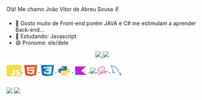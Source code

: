  Olá! Me chamo João Vitor de Abreu Sousa ✌

- 🔭 Gosto muito de Front-end porém JAVA e C# me estimulam a aprender Back-end...
- 🌱 Estudando: Javascript 
- 😄 Pronome: ele/dele

<div align="center">
  <a href="https://github.com/joaoabreu004">
  <img height="180em" src="https://github-readme-stats.vercel.app/api?username=joaoabreu004&show_icons=true&theme=dark&include_all_commits=true&count_private=true"/>
  <img height="180em" src="https://github-readme-stats.vercel.app/api/top-langs/?username=joaoabreu004&layout=compact&langs_count=7&theme=dark"/>
</div>

  <div style="display: inline_block"><br> 
  <img align="center" alt="jv-Js" height="30" width="40" src="https://raw.githubusercontent.com/devicons/devicon/master/icons/javascript/javascript-plain.svg">
  <img align="center" alt="jv-HTML" height="30" width="40" src="https://raw.githubusercontent.com/devicons/devicon/master/icons/html5/html5-original.svg">
  <img align="center" alt="jv-CSS" height="30" width="40" src="https://raw.githubusercontent.com/devicons/devicon/master/icons/css3/css3-original.svg">
  <img align="center" alt="jv-Python" height="30" width="40" src="https://raw.githubusercontent.com/devicons/devicon/master/icons/python/python-original.svg">
  <img align="center" alt="jv-Kotlin" height="30" width="40" src="https://raw.githubusercontent.com/devicons/devicon/master/icons/kotlin/kotlin-original.svg">
  <img align="center" alt"jv-TypeScript" height="30 width="40" src="https://cdn.jsdelivr.net/gh/devicons/devicon/icons/typescript/typescript-original.svg">
  <img align="center" alt"jv-SASS" height="30 width="40" src="https://raw.githubusercontent.com/devicons/devicon/master/icons/sass/sass-original.svg">
    <img align="center" alt"jv-Mysql" height="30 width="40" src="https://raw.githubusercontent.com/devicons/devicon/master/icons/mysql/mysql-original.svg">
  
</div>

 ##
 
<div>
  <a href = "mailto:jvabreusousa12@gmail.com"><img src="https://img.shields.io/badge/-Gmail-%23333?style=for-the-badge&logo=gmail&logoColor=white" target="_blank"></a>
  <a href="https://www.linkedin.com/in/jo%C3%A3o-vitor-de-abreu-sousa-900791196" target="_blank"><img src="https://img.shields.io/badge/-LinkedIn-%230077B5?style=for-the-badge&logo=linkedin&logoColor=white" target="_blank"></a> 

   
</div>   
 

